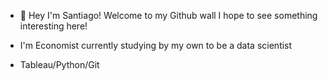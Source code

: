 - 👋 Hey I'm Santiago! 
Welcome to my Github wall I hope to see something interesting here!

- I'm Economist currently studying by my own to be a data scientist
- Tableau/Python/Git 

<!---
santiagoviv/santiagoviv is a ✨ special ✨ repository because its `README.md` (this file) appears on your GitHub profile.
You can click the Preview link to take a look at your changes.
--->
